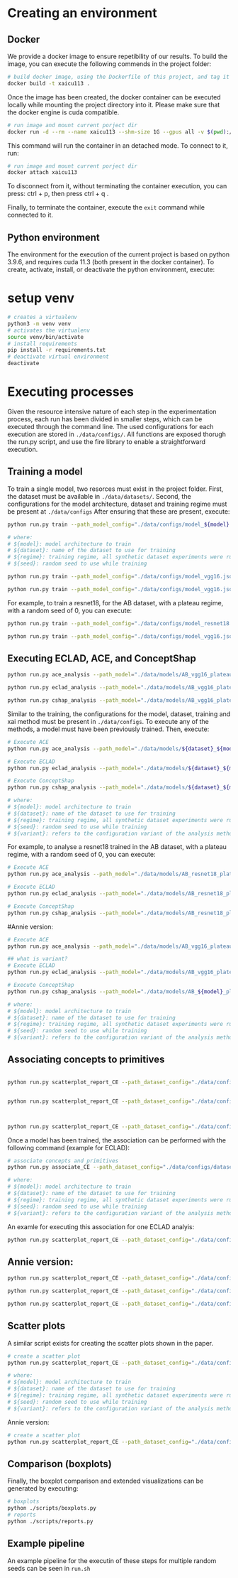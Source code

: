 # Creating an environment

## Docker

We provide a docker image to ensure repetibility of our results.
To build the image, you can execute the following commends in the project folder:

```bash
# build docker image, using the Dockerfile of this project, and tag it as xaicu113
docker build -t xaicu113 .
```

Once the image has been created, the docker container can be executed locally while mounting the project directory into it. Please make sure that the docker engine is cuda compatible.

```bash
# run image and mount current porject dir
docker run -d --rm --name xaicu113 --shm-size 1G --gpus all -v $(pwd):/home/testbench_xai xaicu113 bash
```

This command will run the container in an detached mode. To connect to it, run:

```bash
# run image and mount current porject dir
docker attach xaicu113
```

To disconnect from it, without terminating the container execution, you can press: 
ctrl + p, then press ctrl + q .

Finally, to terminate the container, execute the ```exit``` command while connected to it.

## Python environment

The environment for the execution of the current project is based on python 3.9.6, and requires cuda 11.3 (both present in the docker container). To create, activate, install, or deactivate the python environment, execute:

# setup venv
```bash
# creates a virtualenv
python3 -m venv venv
# activates the virtualenv
source venv/bin/activate
# install requirements
pip install -r requirements.txt
# deactivate virtual environment
deactivate
```

# Executing processes

Given the resource intensive nature of each step in the experimentation process, each run has been divided in smaller steps, which can be executed through the command line. The used configurations for each execution are stored in ```./data/configs/```. All functions are exposed thorugh the run.py script, and use the fire library to enable a straightforward execution.

## Training a model

To train a single model, two resorces must exist in the project folder.
First, the dataset must be available in ```./data/datasets/```.
Second, the configurations for the model architecture, dataset and training regime must be present at ```./data/configs```
After ensuring that these are present, execute:

```bash
python run.py train --path_model_config="./data/configs/model_${model}.json" --path_dataset_config="./data/configs/dataset_${dataset}.json" --path_training_config="./data/configs/training_${regime}.json" --path_output="./data/models/${dataset}_${model}_${regime}_${seed}" --seed=${seed} 2>&1 | tee -a "./data/logs/training_${dataset}_${model}_${regime}_${seed}.txt"

# where:
# ${model}: model architecture to train
# ${dataset}: name of the dataset to use for training
# ${regime}: training regime, all synthetic dataset experiments were run with the plateau (reduce on plateau) training regime.
# ${seed}: random seed to use while training
```

```bash
python run.py train --path_model_config="./data/configs/model_vgg16.json" --path_dataset_config="./data/configs/dataset_AB.json" --path_training_config="./data/configs/training_plateau.json" --path_output="./data/models/AB_vgg16_plateau_0" --seed=0 2>&1 | tee -a "./data/logs/training_${dataset}_vgg16_plateau_0.txt"
```

```bash
python run.py train --path_model_config="./data/configs/model_vgg16.json" --path_dataset_config="./data/configs/dataset_AB.json" --path_training_config="./data/configs/training_plateaufast.json" --path_output="./data/models/AB_vgg16_plateaufast_0" --seed=0 2>&1 | tee -a "./data/logs/training_${dataset}_vgg16_plateaufast_0.txt"
```


For example, to train a resnet18, for the AB dataset, with a plateau regime, with a random seed of 0, you can execute:

```bash
python run.py train --path_model_config="./data/configs/model_resnet18.json" --path_dataset_config="./data/configs/dataset_AB.json" --path_training_config="./data/configs/training_plateau.json" --path_output="./data/models/AB_resnet18_plateau_0" --seed=0 2>&1 | tee -a "./data/logs/training_AB_resnet18_plateau_0.txt"
```

```bash
python run.py train --path_model_config="./data/configs/model_vgg16.json" --path_dataset_config="./data/configs/dataset_AB.json" --path_training_config="./data/configs/training_plateau.json" --path_output="./data/models/AB_vgg_16_plateau_1" --seed=1 2>&1 | tee -a "./data/logs/training_AB_vgg16_plateau_1.txt"
```

## Executing ECLAD, ACE, and ConceptShap

```bash
python run.py ace_analysis --path_model="./data/models/AB_vgg16_plateaufast_0" --path_output="./data/results/ace_AB_vgg16_plateaufast_0" --path_ace_config="./data/configs/ace_default.json" --seed=0 2>&1 | tee -a "./data/logs/ace_AB_vgg16_plateaufast_0.txt"

python run.py eclad_analysis --path_model="./data/models/AB_vgg16_plateaufast_0" --path_output="./data/results/eclad_AB_vgg16_plateaufast_0" --path_eclad_config="./data/configs/eclad_default.json" --seed=0 2>&1 | tee -a "./data/logs/eclad_AB_vgg16_plateaufast_0.txt"

python run.py cshap_analysis --path_model="./data/models/AB_vgg16_plateaufast_0" --path_output="./data/results/cshap_AB_vgg16_plateaufast_0" --path_cshap_config="./data/configs/cshap_default.json" --seed=0 2>&1 | tee -a "./data/logs/cshap_AB_vgg16_plateaufast_0.txt"
```

Similar to the training, the configurations for the model, dataset, training and xai method must be present in ```./data/configs```.
To execute any of the methods, a model must have been previously trained. Then, execute:

```bash
# Execute ACE 
python run.py ace_analysis --path_model="./data/models/${dataset}_${model}_${regime}_${seed}" --path_output="./data/results/ace_${dataset}_${model}_${regime}_${seed}" --path_ace_config="./data/configs/ace_default.json" --seed=${seed} 2>&1 | tee -a "./data/logs/ace_${dataset}_${model}_${regime}_${seed}.txt"

# Execute ECLAD
python run.py eclad_analysis --path_model="./data/models/${dataset}_${model}_${regime}_${seed}" --path_output="./data/results/eclad_${dataset}_${model}_${regime}_${seed}_${variant}" --path_eclad_config="./data/configs/eclad_${variant}.json" --seed=${seed} 2>&1 | tee -a "./data/logs/eclad_${dataset}_${model}_${regime}_${seed}_${variant}.txt"

# Execute ConceptShap
python run.py cshap_analysis --path_model="./data/models/${dataset}_${model}_${regime}_${seed}" --path_output="./data/results/cshap_${dataset}_${model}_${regime}_${seed}_${variant}" --path_cshap_config="./data/configs/cshap_${variant}.json" --seed=${seed} 2>&1 | tee -a "./data/logs/cshap_${dataset}_${model}_${regime}_${seed}_${variant}.txt"

# where:
# ${model}: model architecture to train
# ${dataset}: name of the dataset to use for training
# ${regime}: training regime, all synthetic dataset experiments were run with the plateau (reduce on plateau) training regime.
# ${seed}: random seed to use while training
# ${variant}: refers to the configuration variant of the analysis method
```

For example, to analyse a resnet18 trained in the AB dataset, with a plateau regime, with a random seed of 0, you can execute:

```bash
# Execute ACE 
python run.py ace_analysis --path_model="./data/models/AB_resnet18_plateau_0" --path_output="./data/results/ace_AB_resnet18_plateau_0" --path_ace_config="./data/configs/ace_default.json" --seed=0 2>&1 | tee -a "./data/logs/ace_AB_resnet18_plateau_0.txt"

# Execute ECLAD
python run.py eclad_analysis --path_model="./data/models/AB_resnet18_plateau_0" --path_output="./data/results/eclad_AB_resnet18_plateau_0_${variant}" --path_eclad_config="./data/configs/eclad_n10s.json" --seed=0 2>&1 | tee -a "./data/logs/eclad_AB_resnet18_plateau_0_n10s.txt"

# Execute ConceptShap
python run.py cshap_analysis --path_model="./data/models/AB_resnet18_plateau_0" --path_output="./data/results/cshap_AB_resnet18_plateau_0_${variant}" --path_cshap_config="./data/configs/cshap_L7.json" --seed=0 2>&1 | tee -a "./data/logs/cshap_AB_resnet18_plateau_0_L7.txt"
```


#Annie version: 
```bash
# Execute ACE 
python run.py ace_analysis --path_model="./data/models/AB_vgg16_plateaufast_0" --path_output="./data/results/ace_AB_vgg16_plateaufast_0" --path_ace_config="./data/configs/ace_default.json" --seed=0 2>&1 | tee -a "./data/logs/ace_AB_vgg16_plateaufast_0.txt"

## what is variant? 
# Execute ECLAD
python run.py eclad_analysis --path_model="./data/models/AB_vgg16_plateaufast_0" --path_output="./data/results/eclad_AB_vgg16_plateaufast_${seed}_${variant}" --path_eclad_config="./data/configs/eclad_${variant}.json" --seed=${seed} 2>&1 | tee -a "./data/logs/eclad_AB_${model}_plateaufast_${seed}_${variant}.txt"

# Execute ConceptShap
python run.py cshap_analysis --path_model="./data/models/AB_${model}_plateaufast_${seed}" --path_output="./data/results/cshap_${dataset}_${model}_${regime}_${seed}_${variant}" --path_cshap_config="./data/configs/cshap_${variant}.json" --seed=${seed} 2>&1 | tee -a "./data/logs/cshap_${dataset}_${model}_${regime}_${seed}_${variant}.txt"

# where:
# ${model}: model architecture to train
# ${dataset}: name of the dataset to use for training
# ${regime}: training regime, all synthetic dataset experiments were run with the plateau (reduce on plateau) training regime.
# ${seed}: random seed to use while training
# ${variant}: refers to the configuration variant of the analysis method
```



## Associating concepts to primitives 

```bash

python run.py scatterplot_report_CE --path_dataset_config="./data/configs/dataset_AB.json" --path_model="./data/models/AB_resnet18_plateau_0" --path_output="./data/reports/cshap_AB_resnet18_plateau_0_n10s" --path_analysis="./data/results/cshap_AB_resnet18_plateau_0_n10s" --path_association="data/association/cshap_AB_resnet18_plateau_0_n10s" 2>&1 | tee -a "./data/logs/cshap_reports_AB_resnet18_plateau_0_n10s.txt"


python run.py scatterplot_report_CE --path_dataset_config="./data/configs/dataset_AB.json" --path_model="./data/models/AB_vgg16_plateaufast_0" --path_output="./data/reports/ace_AB_vgg16_plateaufast_0" --path_analysis="./data/results/ace_AB_vgg16_plateaufast_0" --path_association="data/association/ace_AB_vgg16_plateaufast_0" 2>&1 | tee -a "./data/logs/ace_reports_AB_vgg16_plateaufast_0.txt"



python run.py scatterplot_report_CE --path_dataset_config="./data/configs/dataset_AB.json" --path_model="./data/models/AB_vgg16_plateaufast_0" --path_output="./data/association/ace_AB_vgg16_plateaufast_0" --path_analysis="./data/results/ace_AB_vgg16_plateaufast_0" --force=True 2>&1 | tee -a "./data/logs/ace_association_AB_vgg16_plateaufast_0.txt"
```

Once a model has been trained, the association can be performed with the following command (example for ECLAD):

```bash
# associate concepts and primitives
python run.py associate_CE --path_dataset_config="./data/configs/dataset_${dataset}.json" --path_model="./data/models/${dataset}_${model}_${regime}_${seed}" --path_output="./data/association/eclad_${dataset}_${model}_${regime}_${seed}_${variant}" --path_analysis="./data/results/eclad_${dataset}_${model}_${regime}_${seed}_${variant}" --force=True 2>&1 | tee -a "./data/logs/eclad_association_${dataset}_${model}_${regime}_${seed}_${variant}.txt"

# where:
# ${model}: model architecture to train
# ${dataset}: name of the dataset to use for training
# ${regime}: training regime, all synthetic dataset experiments were run with the plateau (reduce on plateau) training regime.
# ${seed}: random seed to use while training
# ${variant}: refers to the configuration variant of the analysis method
```

An examle for executing this association for one ECLAD analyis:

```bash
python run.py scatterplot_report_CE --path_dataset_config="./data/configs/dataset_AB.json" --path_model="./data/models/AB_resnet18_plateau_0" --path_output="./data/reports/cshap_AB_resnet18_plateau_0_n10s" --path_analysis="./data/results/cshap_AB_resnet18_plateau_0_n10s" --path_association="data/association/cshap_AB_resnet18_plateau_0_n10s" 2>&1 | tee -a "./data/logs/cshap_reports_AB_resnet18_plateau_0_n10s.txt"
```

## Annie version:
```bash
python run.py scatterplot_report_CE --path_dataset_config="./data/configs/dataset_AB.json" --path_model="./data/models/AB_vgg16_plateaufast_0" --path_output="./data/reports/ace_AB_vgg16_plateaufast_0" --path_analysis="./data/results/ace_AB_vgg16_plateaufast_0" --force=True 2>&1 | tee -a "./data/logs/ace_reports_AB_vgg16_plateaufast_0.txt"
```

```bash
python run.py scatterplot_report_CE --path_dataset_config="./data/configs/dataset_AB.json" --path_model="./data/models/AB_vgg16_plateaufast_0" --path_output="./data/reports/ace_AB_vgg16_plateaufast_0" --path_analysis="./data/results/ace_AB_vgg16_plateaufast_0" 2>&1 | tee -a "./data/logs/ace_reports_AB_vgg16_plateaufast_0.txt"

python run.py scatterplot_report_CE --path_dataset_config="./data/configs/dataset_AB.json" --path_model="./data/models/AB_vgg16_plateaufast_0" --path_output="./data/reports/ace_AB_vgg16_plateaufast_0" --path_analysis="./data/results/ace_AB_vgg16_plateaufast_0" --path_association="data/association/ace_AB_vgg16_plateaufast_0_" 2>&1 | tee -a "./data/logs/ace_reports_AB_vgg16_plateaufast_0.txt"
```


## Scatter plots

A similar script exists for creating the scatter plots shown in the paper.

```bash
# create a scatter plot
python run.py scatterplot_report_CE --path_dataset_config="./data/configs/dataset_${dataset}.json" --path_model="./data/models/${dataset}_${model}_${regime}_${seed}" --path_output="./data/reports/eclad_${dataset}_${model}_${regime}_${seed}_${variant}" --path_analysis="./data/results/eclad_${dataset}_${model}_${regime}_${seed}_${variant}" --path_association="data/association/eclad_${dataset}_${model}_${regime}_${seed}_${variant}" 2>&1 | tee -a "./data/logs/eclad_reports_${dataset}_${model}_${regime}_${seed}_${variant}.txt"

# where:
# ${model}: model architecture to train
# ${dataset}: name of the dataset to use for training
# ${regime}: training regime, all synthetic dataset experiments were run with the plateau (reduce on plateau) training regime.
# ${seed}: random seed to use while training
# ${variant}: refers to the configuration variant of the analysis method
```
Annie version:
```bash
# create a scatter plot
python run.py scatterplot_report_CE --path_dataset_config="./data/configs/dataset_AB.json" --path_model="./data/models/AB_vgg16_plateaufast_0" --path_output="./data/reports/ace_AB_vgg16_plateaufast_0" --path_analysis="./data/results/ace_${dataset}_vgg16_plateaufast_0" --path_association="data/association/ace_AB_vgg16_plateaufast_0" 2>&1 | tee -a "./data/logs/ace_reports_AB_vgg16_plateaufast_0.txt"

```

## Comparison (boxplots)

Finally, the boxplot comparison and extended visualizations can be generated by executing:

```bash
# boxplots
python ./scripts/boxplots.py
# reports
python ./scripts/reports.py
```

## Example pipeline

An example pipeline for the executin of these steps for multiple random seeds can be seen in ```run.sh```
